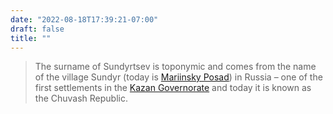 ```yaml
---
date: "2022-08-18T17:39:21-07:00"
draft: false
title: ""
---
```

> The surname of Sundyrtsev is toponymic and comes from the name of the village Sundyr (today is [Mariinsky Posad](https://en.wikipedia.org/wiki/Mariinsky_Posad)) in Russia – one of the first settlements in the [Kazan Governorate](https://en.wikipedia.org/wiki/Kazan_Governorate) and today it is known as the Chuvash Republic.



